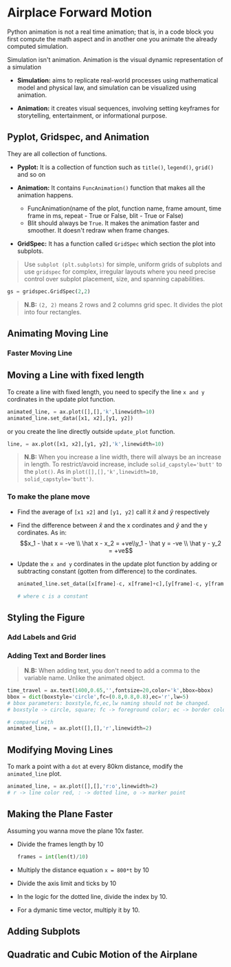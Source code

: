 # Airplace Forward Motion

Python animation is not a real time animation; that is, in a code block you first compute the math aspect and in another one you animate the already computed simulation.

Simulation isn't animation. Animation is the visual dynamic representation of a simulation

- **Simulation:** aims to replicate real-world processes using mathematical model and physical law, and simulation can be visualized using animation.

- **Animation:** it creates visual sequences, involving setting keyframes for storytelling, entertainment, or informational purpose.

## Pyplot, Gridspec, and Animation

They are all collection of functions.

- **Pyplot:** It is a collection of function such as `title()`, `legend()`, `grid()` and so on

- **Animation:** It contains `FuncAnimation()` function that makes all the animation happens.
  - FuncAnimation(name of the plot, function name, frame amount, time frame in ms, repeat - True or False, blit - True or False)
  - Blit should always be `True`. It makes the animation faster and smoother. It doesn't redraw when frame changes.

- **GridSpec:** It has a function called `GridSpec` which section the plot into subplots.

> Use `subplot (plt.subplots)` for simple, uniform grids of subplots and use `gridspec` for complex, irregular layouts where you need precise control over subplot placement, size, and spanning capabilities.

```py
gs = gridspec.GridSpec(2,2)
```

> **N.B:** `(2, 2)` means 2 rows and 2 columns grid spec. It divides the plot into four rectangles.

## Animating Moving Line

### Faster Moving Line

## Moving a Line with fixed length

To create a line with fixed length, you need to specify the line `x and y` cordinates in the update plot function.

```py
animated_line, = ax.plot([],[],'k',linewidth=10)
animated_line.set_data([x1, x2],[y1, y2])
```

or you create the line directly outside `update_plot` function.

```py
line, = ax.plot([x1, x2],[y1, y2],'k',linewidth=10)
```

> **N.B:** When you increase a line width, there will always be an increase in length. To restrict/avoid increase, include `solid_capstyle='butt'` to the `plot()`. As in `plot([],[],'k',linewidth=10, solid_capstyle='butt')`.

### To make the plane move

- Find the average of `[x1 x2]` and `[y1, y2]` call it $\hat x$ and $\hat y$ respectively
- Find the difference between $\hat x$ and the x cordinates and $\hat y$ and the y cordinates. As in: $$x_1 - \hat x = -ve \\ \hat x - x_2 = +ve\\y_1 - \hat y = -ve \\ \hat y - y_2 = +ve$$
- Update the `x and y` cordinates in the update plot function by adding or subtracting constant (gotten from difference) to the cordinates.

    ```py
    animated_line.set_data([x[frame]-c, x[frame]+c],[y[frame]-c, y[frame]+c])

    # where c is a constant
    ```

## Styling the Figure

### Add Labels and Grid

### Adding Text and Border lines

> **N.B:** When adding text, you don't need to add a comma to the variable name. Unlike the animated object.

```py
time_travel = ax.text(1400,0.65,'',fontsize=20,color='k',bbox=bbox)
bbox = dict(boxstyle='circle',fc=(0.8,0.8,0.8),ec='r',lw=5)
# bbox parameters: boxstyle,fc,ec,lw naming should not be changed.
# boxstyle -> circle, square; fc -> foreground color; ec -> border color; lw -> linewidth

# compared with
animated_line, = ax.plot([],[],'r',linewidth=2)
```

## Modifying Moving Lines

To mark a point with a `dot` at every 80km distance, modify the `animated_line` plot.

```py
animated_line, = ax.plot([],[],'r:o',linewidth=2)
# r -> line color red, : -> dotted line, o -> marker point
```

## Making the Plane Faster

Assuming you wanna move the plane 10x faster.

- Divide the frames length by 10

  ```py
  frames = int(len(t)/10)
  ```

- Multiply the distance equation `x = 800*t` by 10
- Divide the axis limit and ticks by 10
- In the logic for the dotted line, divide the index by 10.
- For a dymanic time vector, multiply it by 10.

## Adding Subplots


## Quadratic and Cubic Motion of the Airplane